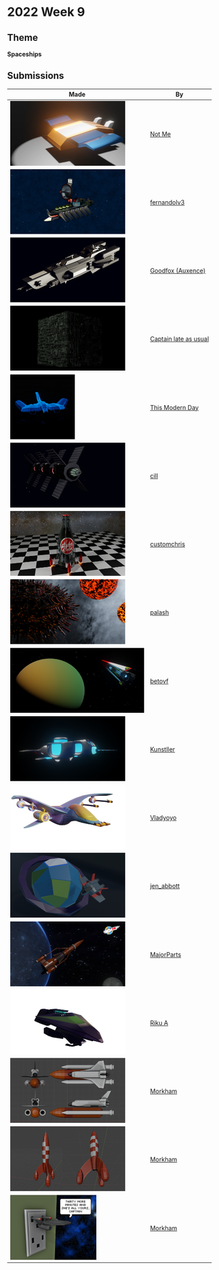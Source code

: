 # 2022 Week 9


## Theme

**Spaceships**


## Submissions

| Made | By |
|------|----|
| <img src="./NotMe/Screenshot_253.png" height="150" /> | [Not Me](./NotMe/) |
| <img src="./fernandolv3/spaceship_challenge.png" height="150" /> | [fernandolv3](./fernandolv3/) |
| <img src="./GoodfoxAuxence/Karmine_black.png" height="150" /> | [Goodfox (Auxence)](./GoodfoxAuxence/) |
| <img src="./Captainlateasusual/untitled.png" height="150" /> | [Captain late as usual](./Captainlateasusual/) |
| <img src="./ThisModernDay/ship.png" height="150" /> | [This Modern Day](./ThisModernDay/) |
| <img src="./cill/ss.png" height="150" /> | [cill](./cill/) |
| <img src="./customchris/RedRocketInn.jpg" height="150" /> | [customchris](./customchris/) |
| <img src="./palash/untitled.png" height="150" /> | [palash](./palash/) |
| <img src="./betovf/razorback-spaceship.png" height="150" /> | [betovf](./betovf/) |
| <img src="./Kunstller/Spaceship.png" height="150" /> | [Kunstller](./Kunstller/) |
| <img src="./Vladyoyo/spaceship_3-3.png" height="150" /> | [Vladyoyo](./Vladyoyo/) |
| <img src="./jen_abbott/jsa-spaceship-mar2022.png" height="150" /> | [jen_abbott](./jen_abbott/) |
| <img src="./MajorParts/TB3.png" height="150" /> | [MajorParts](./MajorParts/) |
| <img src="./RikuA/ship_upleft.png" height="150" /> | [Riku A](./RikuA/) |
| <img src="./Morkham/Space_Shuttle.png" height="150" /> | [Morkham](./Morkham/) |
| <img src="./Morkham/Tin_Tin_C.png" height="150" /> | [Morkham](./Morkham/) |
| <img src="./Morkham/Recharging.png" height="150" /> | [Morkham](./Morkham/) |
